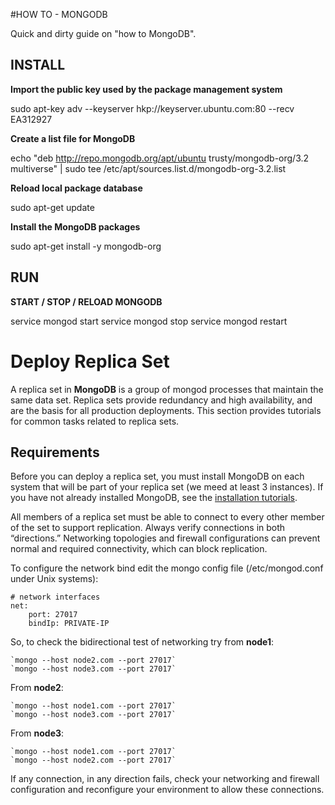 #HOW TO - MONGODB

Quick and dirty guide on "how to MongoDB".

## INSTALL

**Import the public key used by the package management system**

sudo apt-key adv --keyserver hkp://keyserver.ubuntu.com:80 --recv EA312927

**Create a list file for MongoDB**

echo "deb http://repo.mongodb.org/apt/ubuntu trusty/mongodb-org/3.2 multiverse" | sudo tee /etc/apt/sources.list.d/mongodb-org-3.2.list

**Reload local package database**

sudo apt-get update

**Install the MongoDB packages**

sudo apt-get install -y mongodb-org

## RUN

**START / STOP / RELOAD MONGODB**

service mongod start
service mongod stop
service mongod restart


# Deploy Replica Set

A replica set in **MongoDB** is a group of mongod processes that maintain the same data set. Replica sets provide redundancy and high availability, and are the basis for all production deployments. This section provides tutorials for common tasks related to replica sets.

## Requirements

Before you can deploy a replica set, you must install MongoDB on each system that will be part of your replica set (we meed at least 3 instances). If you have not already installed MongoDB, see the [installation tutorials](https://docs.mongodb.org/manual/installation/#tutorial-installation "Installation").

All members of a replica set must be able to connect to every other member of the set to support replication. Always verify connections in both “directions.” Networking topologies and firewall configurations can prevent normal and required connectivity, which can block replication.

To configure the network bind edit the mongo config file (/etc/mongod.conf under Unix systems):

    # network interfaces
    net:
        port: 27017
        bindIp: PRIVATE-IP

So, to check the bidirectional test of networking try from **node1**:

    `mongo --host node2.com --port 27017`
    `mongo --host node3.com --port 27017`

From **node2**:

    `mongo --host node1.com --port 27017`
    `mongo --host node3.com --port 27017`

From **node3**:

    `mongo --host node1.com --port 27017`
    `mongo --host node2.com --port 27017`

If any connection, in any direction fails, check your networking and firewall configuration and reconfigure your environment to allow these connections.

